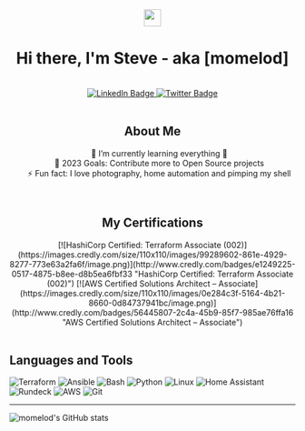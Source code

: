 <div id="header" align="center">
  <img src="https://media.giphy.com/media/hvRJCLFzcasrR4ia7z/giphy.gif" width="30px"/>
  <h1>Hi there, I'm Steve - aka [momelod]</h1>
</div>
<br />

<div id="badges" align="center">
  <a href="https://www.linkedin.com/in/steve-melo-598b1310/">
    <img src="https://img.shields.io/badge/LinkedIn-blue?style=for-the-badge&logo=linkedin&logoColor=white" alt="LinkedIn Badge"/>
  </a>
  <a href="https://twitter.com/momelod">
    <img src="https://img.shields.io/badge/Twitter-blue?style=for-the-badge&logo=twitter&logoColor=white" alt="Twitter Badge"/>
  </a>
  <br />
  <img src="https://komarev.com/ghpvc/?username=momelod&style=flat-square&color=blue" alt=""/>
</div>
<br />

<div id="about" align="center">
  <h2>About Me</h2>
  <ul style="list-style: none;">
    <li> 🌱 I’m currently learning everything 🤣</li>
    <li> 🥅 2023 Goals: Contribute more to Open Source projects</li>
    <li> ⚡ Fun fact: I love photography, home automation and pimping my shell</li>
  </ul>
</div>
<br />
  
<div id="certs" align="center">
  <h2>My Certifications</h2>
  <!--START_SECTION:badges-->
  [![HashiCorp Certified: Terraform Associate (002)](https://images.credly.com/size/110x110/images/99289602-861e-4929-8277-773e63a2fa6f/image.png)](http://www.credly.com/badges/e1249225-0517-4875-b8ee-d8b5ea6fbf33 "HashiCorp Certified: Terraform Associate (002)")
  [![AWS Certified Solutions Architect – Associate](https://images.credly.com/size/110x110/images/0e284c3f-5164-4b21-8660-0d84737941bc/image.png)](http://www.credly.com/badges/56445807-2c4a-45b9-85f7-985ae76ffa16 "AWS Certified Solutions Architect – Associate")
  <!--END_SECTION:badges-->
</div>
<br />

<div id="badges">
  <h2>Languages and Tools</h2>
      <img alt="Terraform" src="https://img.shields.io/badge/Terraform-5C4EE5?style=for-the-badge" />
      <img alt="Ansible" src="https://img.shields.io/badge/Ansible-EE0000?style=for-the-badge" />
      <img alt="Bash" src="https://img.shields.io/badge/Bash-blue?style=for-the-badge" />
      <img alt="Python" src="https://img.shields.io/badge/Python-FFD847?style=for-the-badge" />
      <img alt="Linux" src="https://img.shields.io/badge/Linux-orange?style=for-the-badge" />
      <img alt="Home Assistant" src="https://img.shields.io/badge/HomeAssistant-038FC7?style=for-the-badge" />
      <img alt="Rundeck" src="https://img.shields.io/badge/Rundeck-EE625E?style=for-the-badge" />
      <img alt="AWS" src="https://img.shields.io/badge/AWS-EC7211?style=for-the-badge" />
      <img alt="Git" src="https://img.shields.io/badge/Git-F54D27?style=for-the-badge" />
</div>
  
---

![momelod's GitHub stats](https://github-readme-stats.vercel.app/api?username=momelod&show_icons=true&theme=transparent)
